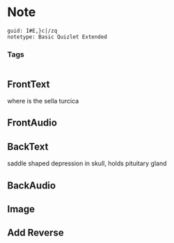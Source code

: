 # Note
```
guid: I#E,}c|/zq
notetype: Basic Quizlet Extended
```

### Tags
```
```

## FrontText
where is the sella turcica

## FrontAudio


## BackText
saddle shaped depression in skull, holds pituitary gland

## BackAudio


## Image


## Add Reverse

